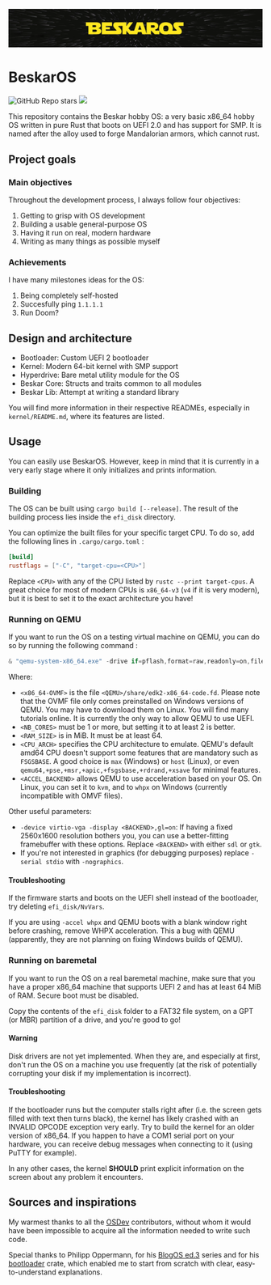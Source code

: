 ![BeskarOS Logo](docs/images/banner.webp)

# BeskarOS

![GitHub Repo stars](https://img.shields.io/github/stars/mathisbot/beskar-os?style=flat)
![](https://tokei.rs/b1/github/mathisbot/beskar-os?category=code&style=flat)

This repository contains the Beskar hobby OS: a very basic x86_64 hobby OS written in pure Rust that boots on UEFI 2.0 and has support for SMP.
It is named after the alloy used to forge Mandalorian armors, which cannot rust.

## Project goals

### Main objectives

Throughout the development process, I always follow four objectives:

1. Getting to grisp with OS development
2. Building a usable general-purpose OS
3. Having it run on real, modern hardware
4. Writing as many things as possible myself

### Achievements

I have many milestones ideas for the OS:

1. Being completely self-hosted
2. Succesfully ping `1.1.1.1`
3. Run Doom?

## Design and architecture

- Bootloader: Custom UEFI 2 bootloader
- Kernel: Modern 64-bit kernel with SMP support
- Hyperdrive: Bare metal utility module for the OS
- Beskar Core: Structs and traits common to all modules
- Beskar Lib: Attempt at writing a standard library

You will find more information in their respective READMEs, especially in `kernel/README.md`, where its features are listed.

## Usage

You can easily use BeskarOS. However, keep in mind that it is currently in a very early stage where it only initializes and prints information.

### Building

The OS can be built using `cargo build [--release]`.
The result of the building process lies inside the `efi_disk` directory.

You can optimize the built files for your specific target CPU. To do so, add the following lines in `.cargo/cargo.toml` :

```toml
[build]
rustflags = ["-C", "target-cpu=<CPU>"]
```

Replace `<CPU>` with any of the CPU listed by `rustc --print target-cpus`.
A great choice for most of modern CPUs is `x86_64-v3` (`v4` if it is very modern), but it is best to set it to the exact architecture you have!

### Running on QEMU

If you want to run the OS on a testing virtual machine on QEMU, you can do so by running the following command :

```powershell
& "qemu-system-x86_64.exe" -drive if=pflash,format=raw,readonly=on,file=<x86_64-OVMF> -drive format=raw,file=fat:rw:efi_disk -smp <NB_CORES> -m <RAM_SIZE> -cpu <CPU_ARCH> -accel <ACCEL_BACKEND> -serial stdio -device qemu-xhci -device usb-kbd -M q35
```

Where:
- `<x86_64-OVMF>` is the file `<QEMU>/share/edk2-x86_64-code.fd`. Please note that the OVMF file only comes preinstalled on Windows versions of QEMU. You may have to download them on Linux. You will find many tutorials online. It is currently the only way to allow QEMU to use UEFI.
- `<NB_CORES>` must be 1 or more, but setting it to at least 2 is better.
- `<RAM_SIZE>` is in MiB. It must be at least 64.
- `<CPU_ARCH>` specifies the CPU architecture to emulate. QEMU's default amd64 CPU doesn't support some features that are mandatory such as `FSGSBASE`. A good choice is `max` (Windows) or `host` (Linux), or even `qemu64,+pse,+msr,+apic,+fsgsbase,+rdrand,+xsave` for minimal features.
- `<ACCEL_BACKEND>` allows QEMU to use acceleration based on your OS. On Linux, you can set it to `kvm`, and to `whpx` on Windows (currently incompatible with OMVF files).

Other useful parameters:
- `-device virtio-vga -display <BACKEND>,gl=on`: If having a fixed 2560x1600 resolution bothers you, you can use a better-fitting framebuffer with these options. Replace `<BACKEND>` with either `sdl` or `gtk`.
- If you're not interested in graphics (for debugging purposes) replace `-serial stdio` with `-nographics`.

#### Troubleshooting

If the firmware starts and boots on the UEFI shell instead of the bootloader, try deleting `efi_disk/NvVars`.

If you are using `-accel whpx` and QEMU boots with a blank window right before crashing, remove WHPX acceleration. This a bug with QEMU (apparently, they are not planning on fixing Windows builds of QEMU).

### Running on baremetal

If you want to run the OS on a real baremetal machine, make sure that you have a proper x86_64 machine that supports UEFI 2 and has at least 64 MiB of RAM.
Secure boot must be disabled.

Copy the contents of the `efi_disk` folder to a FAT32 file system, on a GPT (or MBR) partition of a drive, and you're good to go!

#### Warning

Disk drivers are not yet implemented. When they are, and especially at first, don't run the OS on a machine you use frequently (at the risk of potentially corrupting your disk if my implementation is incorrect).

#### Troubleshooting

If the bootloader runs but the computer stalls right after (i.e. the screen gets filled with text then turns black), the kernel has likely crashed with an INVALID OPCODE exception very early. Try to build the kernel for an older version of x86_64. If you happen to have a COM1 serial port on your hardware, you can receive debug messages when connecting to it (using PuTTY for example).

In any other cases, the kernel **SHOULD** print explicit information on the screen about any problem it encounters.

## Sources and inspirations

My warmest thanks to all the [OSDev](https://wiki.osdev.org/) contributors, without whom it would have been impossible to acquire all the information needed to write such code.

Special thanks to Philipp Oppermann, for his [BlogOS ed.3](https://github.com/phil-opp/blog_os) series and for his [bootloader](https://github.com/rust-osdev/bootloader) crate, which enabled me to start from scratch with clear, easy-to-understand explanations.
